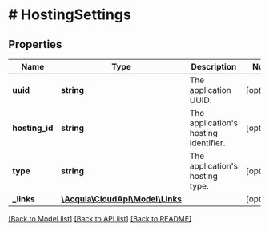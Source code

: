 # # HostingSettings

## Properties

Name | Type | Description | Notes
------------ | ------------- | ------------- | -------------
**uuid** | **string** | The application UUID. | [optional]
**hosting_id** | **string** | The application&#39;s hosting identifier. | [optional]
**type** | **string** | The application&#39;s hosting type. | [optional]
**_links** | [**\Acquia\CloudApi\Model\Links**](Links.md) |  | [optional]

[[Back to Model list]](../../README.md#models) [[Back to API list]](../../README.md#endpoints) [[Back to README]](../../README.md)
